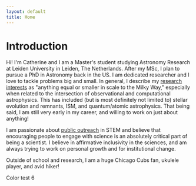 ```yaml
---
layout: default
title: Home
---
```


# Introduction

Hi! I'm Catherine and I am a Master's student studying Astronomy Research at Leiden University in Leiden, The Netherlands. After my MSc, I plan to pursue a PhD in Astronomy back in the US. I am dedicated researcher and I love to tackle problems big and small. In general, I describe my [research interests](http://www.catherineslaughter.space/research/) as "anything equal or smaller in scale to the Milky Way," especially when related to the intersection of observational and computational astrophysics. This has included (but is most definitely not limited to) stellar evolution and remnants, ISM, and quantum/atomic astrophysics. That being said, I am still very early in my career, and willing to work on just about anything!

I am passionate about [public outreach](http://www.catherineslaughter.space/outreach/) in STEM and believe that encouraging people to engage with science is an absolutely critical part of being a scientist. I believe in affirmative inclusivity in the sciences, and am always trying to work on personal growth and for institutional change. 

Outside of school and research, I am a huge Chicago Cubs fan, ukulele player, and avid hiker!

Color test 6

<!--![CVpg1](https://github.com/catieslaughts/catieslaughts.github.io/blob/master/websitecvpg1.jpg)-->


<!--For more details see [GitHub Flavored Markdown](https://guides.github.com/features/mastering-markdown/).-->
